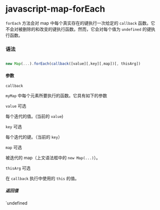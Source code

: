 # javascript-map-forEach

`forEach` 方法会对 map 中每个真实存在的键执行一次给定的 `callback` 函数。它不会对被删除的和改变的键执行函数。然而，它会对每个值为 `undefined` 的键执行函数。

### 语法


```js

new Map(...).forEach(callback([value][,key][,map])[, thisArg])

```

#### 参数

`callback`

`myMap` 中每个元素所要执行的函数。它具有如下的参数

`value` 可选

每个迭代的值。(当前的 `value`)

`key` 可选

每个迭代的键。（当前的 `key`）

`map` 可选

被迭代的 map（上文语法框中的 `new Map(...)`）。

`thisArg` 可选

在 `callback` 执行中使用的 `this` 的值。

##### 返回值

`undefined



